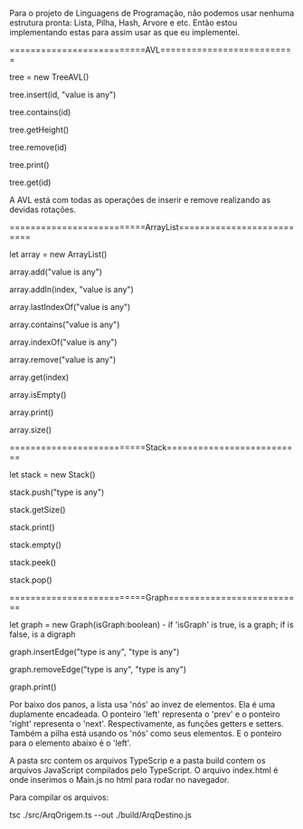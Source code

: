 Para o projeto de Linguagens de Programação, não podemos usar nenhuma estrutura pronta: Lista, Pilha, Hash, Arvore e etc.
Então estou implementando estas para assim usar as que eu implementei.

==========================AVL==========================

tree = new TreeAVL()

tree.insert(id, "value is any")

tree.contains(id)

tree.getHeight()

tree.remove(id)

tree.print()

tree.get(id)

A AVL está com todas as operações de inserir e remove realizando as devidas rotações.


==========================ArrayList==========================

let array = new ArrayList()

array.add("value is any")

array.addIn(index, "value is any")

array.lastIndexOf("value is any")

array.contains("value is any")

array.indexOf("value is any")

array.remove("value is any")

array.get(index)

array.isEmpty()

array.print()

array.size()


==========================Stack==========================

let stack = new Stack()

stack.push("type is any")

stack.getSize()

stack.print()

stack.empty()

stack.peek()

stack.pop()


==========================Graph==========================

let graph = new Graph(isGraph:boolean)  - if 'isGraph' is true, is a graph; if is false, is a digraph

graph.insertEdge("type is any", "type is any")

graph.removeEdge("type is any", "type is any")

graph.print()


Por baixo dos panos, a lista usa 'nós' ao invez de elementos. Ela é uma duplamente encadeada. O ponteiro 'left' representa o 'prev' e o ponteiro 'right' representa o 'next'. Respectivamente, as funções getters e setters. Também a pilha está usando os 'nós' como seus elementos. E o ponteiro para o elemento abaixo é o 'left'.

A pasta src contem os arquivos TypeScrip e a pasta build contem os arquivos JavaScript compilados pelo TypeScript. O arquivo index.html é onde inserimos o Main.js no html para rodar no navegador.

Para compilar os arquivos:

tsc ./src/ArqOrigem.ts --out ./build/ArqDestino.js
